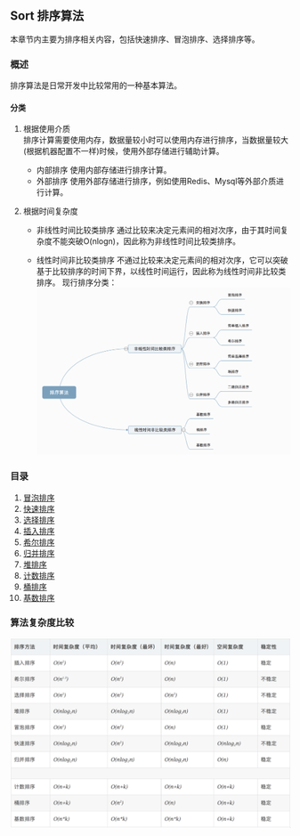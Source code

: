 ## Sort 排序算法
本章节内主要为排序相关内容，包括快速排序、冒泡排序、选择排序等。

### 概述
排序算法是日常开发中比较常用的一种基本算法。

#### 分类

1. 根据使用介质  
	排序计算需要使用内存，数据量较小时可以使用内存进行排序，当数据量较大(根据机器配置不一样)时候，使用外部存储进行辅助计算。
	- 内部排序
	使用内部存储进行排序计算。
	- 外部排序
	使用外部存储进行排序，例如使用Redis、Mysql等外部介质进行计算。

2. 根据时间复杂度
    - 非线性时间比较类排序
    通过比较来决定元素间的相对次序，由于其时间复杂度不能突破O(nlogn)，因此称为非线性时间比较类排序。

    - 线性时间非比较类排序
    不通过比较来决定元素间的相对次序，它可以突破基于比较排序的时间下界，以线性时间运行，因此称为线性时间非比较类排序。 
现行排序分类：
![分类](https://github.com/usthooz/algorithm/blob/master/img/sort.png)

### 目录
1. [冒泡排序](https://github.com/usthooz/algorithm/tree/master/sort/%E5%86%92%E6%B3%A1%E6%8E%92%E5%BA%8F)  
2. [快速排序]()
3. [选择排序]()  
4. [插入排序]()
5. [希尔排序]()
6. [归并排序]()
7. [堆排序]()
8. [计数排序]()
9. [桶排序]()
10. [基数排序]()

### 算法复杂度比较
![复杂度](https://github.com/usthooz/algorithm/blob/master/img/on.png)
